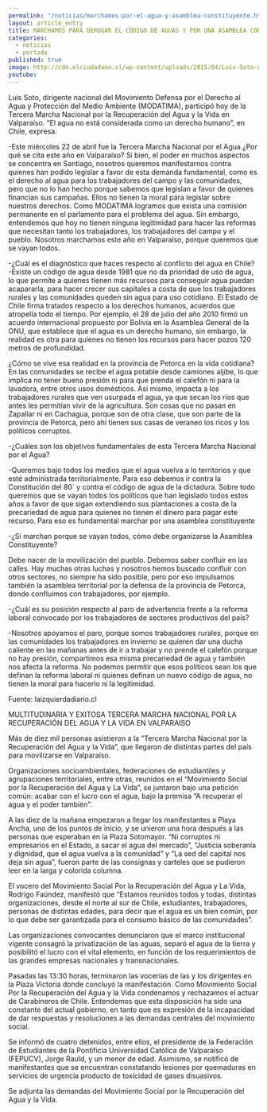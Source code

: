 ```yaml
---
permalink: "/noticias/marchamos-por-el-agua-y-asamblea-constituyente.html"
layout: article_entry
title: MARCHAMOS PARA DEROGAR EL CÓDIGO DE AGUAS Y POR UNA ASAMBLEA CONSTITUYENTE QUE NAZCA DEL PUEBLO!!
categories: 
  - noticias
  - portada
published: true
image: http://cdn.elciudadano.cl/wp-content/uploads/2015/04/Luis-Soto-dirigente-MODATIMA.jpg
youtube: 
---
```


Luis Soto, dirigente nacional del Movimiento Defensa por el Derecho al Agua y Protección del Medio Ambiente (MODATIMA), participó hoy de la Tercera Marcha Nacional por la Recuperación del Agua y la Vida en Valparaíso. “El agua no está considerada como un derecho humano”, en Chile, expresa.

-Este miércoles 22 de abril fue la Tercera Marcha Nacional por el Agua ¿Por qué se cita este año en Valparaíso?
Si bien, el poder en muchos aspectos se concentra en Santiago, nosotros queremos manifestarnos contra quienes han podido legislar a favor de esta demanda fundamental, como es el derecho al agua para los trabajadores del campo y las comunidades, pero que no lo han hecho porque sabemos que legislan a favor de quienes financian sus campañas. Ellos no tienen la moral para legislar sobre nuestros derechos. Como MODATIMA logramos que exista una comisión permanente en el parlamento para el problema del agua. Sin embargo, entendemos que hoy no tienen ninguna legitimidad para hacer las reformas que necesitan tanto los trabajadores, los trabajadores del campo y el pueblo. Nosotros marchamos este año en Valparaíso, porque queremos que se vayan todos.

-¿Cuál es el diagnóstico que haces respecto al conflicto del agua en Chile?
-Existe un código de agua desde 1981 que no da prioridad de uso de agua, lo que permite a quienes tienen más recursos para conseguir agua puedan acapararla, para hacer crecer sus capitales a costa de que los trabajadores rurales y las comunidades queden sin agua para uso cotidiano. El Estado de Chile firma tratados respecto a los derechos humanos, acuerdos que atropella todo el tiempo. Por ejemplo, el 28 de julio del año 2010 firmó un acuerdo internacional propuesto por Bolivia en la Asamblea General de la ONU, que establece que el agua es un derecho humano, sin embargo, la realidad es otra para quienes no tienen los recursos para hacer pozos 120 metros de profundidad.

¿Cómo se vive esa realidad en la provincia de Petorca en la vida cotidiana? 
En las comunidades se recibe el agua potable desde camiones aljibe, lo que implica no tener buena presión ni para que prenda el calefón ni para la lavadora, entre otros usos domésticos. Así mismo, impacta a los trabajadores rurales que ven usurpada el agua, ya que secan los ríos que antes les permitían vivir de la agricultura. Son cosas que no pasan en Zapallar ni en Cachagua, porque son de otra clase, que son parte de la provincia de Petorca, pero ahí tienen sus casas de veraneo los ricos y los políticos corruptos.

-¿Cuáles son los objetivos fundamentales de esta Tercera Marcha Nacional por el Agua?

-Queremos bajo todos los medios que el agua vuelva a lo territorios y que esté administrada territorialmente. Para eso debemos ir contra la Constitución del 80´ y contra el código de agua de la dictadura. Sobre todo queremos que se vayan todos los políticos que han legislado todos estos años a favor de que sigan extendiendo sus plantaciones a costa de la precariedad de agua para quienes no tienen el dinero para pagar este recurso. Para eso es fundamental marchar por una asamblea constituyente

-¿Si marchan porque se vayan todos, cómo debe organizarse la Asamblea Constituyente?

Debe nacer de la movilización del pueblo. Debemos saber confluir en las calles. Hay muchas otras luchas y nosotros hemos buscado confluir con otros sectores, no siempre ha sido posible, pero por eso impulsamos también la asamblea territorial por la defensa de la provincia de Petorca, donde confluimos con trabajadores, por ejemplo.

-¿Cuál es su posición respecto al paro de advertencia frente a la reforma laboral convocado por los trabajadores de sectores productivos del país?

-Nosotros apoyamos el paro, porque somos trabajadores rurales, porque en las comunidades los trabajadores en invierno se quieren dar una ducha caliente en las mañanas antes de ir a trabajar y no prende el calefón porque no hay presión, compartimos esa misma precariedad de agua y también nos afecta la reforma. No podemos permitir que esos políticos sean los que definan la reforma laboral ni quienes definan un nuevo código de agua, no tienen la moral para hacerlo ni la legitimidad.

Fuente: laizquierdadiario.cl

MULTITUDINARIA Y EXITOSA TERCERA MARCHA NACIONAL POR LA RECUPERACIÓN DEL AGUA Y LA VIDA EN VALPARAISO

Más de diez mil personas asistieron a la “Tercera Marcha Nacional por la Recuperación del Agua y la Vida”, que llegaron de distintas partes del país para movilizarse en Valparaíso.

Organizaciones socioambientales, federaciones de estudiantiles y agrupaciones territoriales, entre otras, reunidos en el “Movimiento Social por la Recuperación del Agua y La Vida”, se juntaron bajo una petición común: acabar con el lucro con el agua, bajo la premisa “A recuperar el agua y el poder también”.
              
A las diez de la mañana empezaron a llegar los manifestantes a Playa Ancha, uno de los puntos de inicio, y se unieron una hora después a las personas que esperaban en la Plaza Sotomayor. “Ni corruptos ni empresarios en el Estado, a sacar el agua del mercado”, “Justicia soberanía y dignidad, que el agua vuelva a la comunidad” y “La sed del capital nos deja sin agua”, fueron parte de las consignas y carteles que se pudieron leer en la larga y colorida columna.

El vocero del Movimiento Social Por la Recuperación del Agua y La Vida, Rodrigo Faúndez, manifestó que “Estamos reunidos todos y todas, distintas organizaciones, desde el norte al sur de Chile, estudiantes, trabajadores, personas de distintas edades, para decir que el agua es un bien común, por lo que debe ser garantizada para el consumo básico de las comunidades”.

Las organizaciones convocantes denunciaron que el marco institucional vigente consagró la privatización de las aguas, separó el agua de la tierra y posibilitó el lucro con el vital elemento, en función de los requerimientos de las grandes empresas nacionales y transnacionales. 

Pasadas las 13:30 horas, terminaron las vocerías de las y los dirigentes en la Plaza Victoria donde concluyó la manifestación. Como Movimiento Social Por la Recuperación del Agua y la Vida condenamos y rechazamos el actuar de Carabineros de Chile. Entendemos que esta disposición ha sido una constante del actual gobierno, en tanto que es expresión de la incapacidad de dar respuestas y resoluciones a las demandas centrales del movimiento social.

Se informó de cuatro detenidos, entre ellos, el presidente de la Federación de Estudiantes de la Pontificia Universidad Católica de Valparaíso (FEPUCV), Jorge Rauld, y un menor de edad. Asimismo, se notificó de manifestantes que se encuentran constatando lesiones por quemaduras en servicios de urgencia producto de toxicidad de gases disuasivos.

Se adjunta las demandas del Movimiento Social por la Recuperación del Agua y la Vida.
